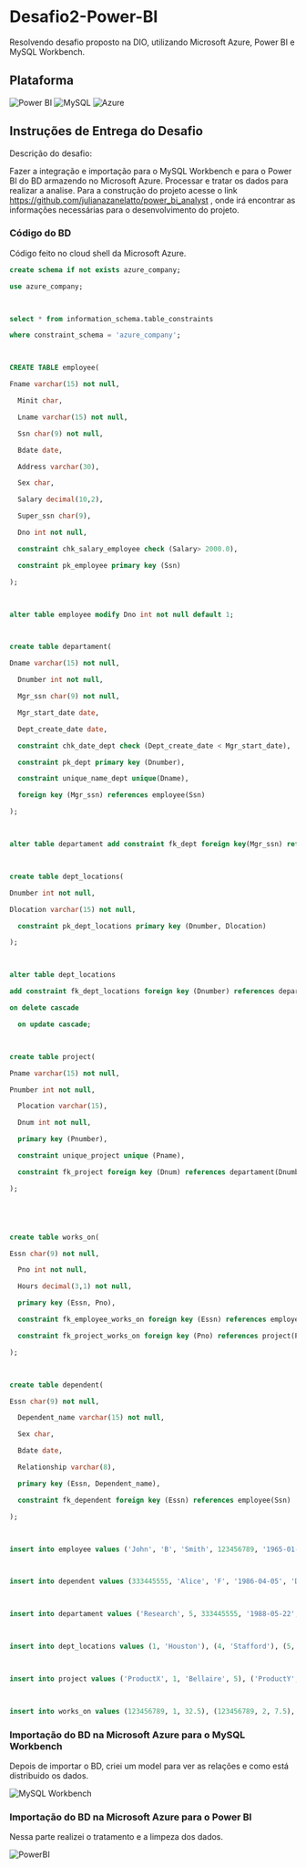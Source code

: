 # Desafio2-Power-BI
Resolvendo desafio proposto na DIO, utilizando Microsoft Azure, Power BI e MySQL Workbench.

## Plataforma
![Power BI](https://img.shields.io/badge/Power%20BI-000?style=for-the-badge&logo=power-bi)
![MySQL](https://img.shields.io/badge/MySQL-000?style=for-the-badge&logo=mysql)
![Azure](https://img.shields.io/badge/Azure-0089D6?style=for-the-badge&logo=microsoft-azure)


## Instruções de Entrega do Desafio

Descrição do desafio:

Fazer a integração e importação para o MySQL Workbench e para o Power BI do BD armazendo no Microsoft Azure. Processar e tratar os dados para realizar a analise.
Para a construção do projeto acesse o link https://github.com/julianazanelatto/power_bi_analyst , onde irá encontrar as informações necessárias para o desenvolvimento do projeto.


### Código do BD

Código feito no cloud shell da Microsoft Azure.

```sql
create schema if not exists azure_company;

use azure_company;



select * from information_schema.table_constraints

where constraint_schema = 'azure_company';



CREATE TABLE employee(

Fname varchar(15) not null,

  Minit char,

  Lname varchar(15) not null,

  Ssn char(9) not null, 

  Bdate date,

  Address varchar(30),

  Sex char,

  Salary decimal(10,2),

  Super_ssn char(9),

  Dno int not null,

  constraint chk_salary_employee check (Salary> 2000.0),

  constraint pk_employee primary key (Ssn)

);



alter table employee modify Dno int not null default 1;



create table departament(

Dname varchar(15) not null,

  Dnumber int not null,

  Mgr_ssn char(9) not null,

  Mgr_start_date date, 

  Dept_create_date date,

  constraint chk_date_dept check (Dept_create_date < Mgr_start_date),

  constraint pk_dept primary key (Dnumber),

  constraint unique_name_dept unique(Dname),

  foreign key (Mgr_ssn) references employee(Ssn)

);



alter table departament add constraint fk_dept foreign key(Mgr_ssn) references employee(Ssn) on update cascade;



create table dept_locations(

Dnumber int not null,

Dlocation varchar(15) not null,

  constraint pk_dept_locations primary key (Dnumber, Dlocation)

);



alter table dept_locations 

add constraint fk_dept_locations foreign key (Dnumber) references departament(Dnumber)

on delete cascade

  on update cascade;



create table project(

Pname varchar(15) not null,

Pnumber int not null,

  Plocation varchar(15),

  Dnum int not null,

  primary key (Pnumber),

  constraint unique_project unique (Pname),

  constraint fk_project foreign key (Dnum) references departament(Dnumber)

);





create table works_on(

Essn char(9) not null,

  Pno int not null,

  Hours decimal(3,1) not null,

  primary key (Essn, Pno),

  constraint fk_employee_works_on foreign key (Essn) references employee(Ssn),

  constraint fk_project_works_on foreign key (Pno) references project(Pnumber)

);



create table dependent(

Essn char(9) not null,

  Dependent_name varchar(15) not null,

  Sex char,

  Bdate date,

  Relationship varchar(8),

  primary key (Essn, Dependent_name),

  constraint fk_dependent foreign key (Essn) references employee(Ssn)

);



insert into employee values ('John', 'B', 'Smith', 123456789, '1965-01-09', '731-Fondren-Houston-TX', 'M', 30000, 333445555, 5), ('Franklin', 'T', 'Wong', 333445555, '1955-12-08', '638-Voss-Houston-TX', 'M', 40000, 888665555, 5), ('Alicia', 'J', 'Zelaya', 999887777, '1968-01-19', '3321-Castle-Spring-TX', 'F', 25000, 987654321, 4), ('Jennifer', 'S', 'Wallace', 987654321, '1941-06-20', '291-Berry-Bellaire-TX', 'F', 43000, 888665555, 4), ('Ramesh', 'K', 'Narayan', 666884444, '1962-09-15', '975-Fire-Oak-Humble-TX', 'M', 38000, 333445555, 5), ('Joyce', 'A', 'English', 453453453, '1972-07-31', '5631-Rice-Houston-TX', 'F', 25000, 333445555, 5), ('Ahmad', 'V', 'Jabbar', 987987987, '1969-03-29', '980-Dallas-Houston-TX', 'M', 25000, 987654321, 4), ('James', 'E', 'Borg', 888665555, '1937-11-10', '450-Stone-Houston-TX', 'M', 55000, NULL, 1);



insert into dependent values (333445555, 'Alice', 'F', '1986-04-05', 'Daughter'), (333445555, 'Theodore', 'M', '1983-10-25', 'Son'), (333445555, 'Joy', 'F', '1958-05-03', 'Spouse'), (987654321, 'Abner', 'M', '1942-02-28', 'Spouse'), (123456789, 'Michael', 'M', '1988-01-04', 'Son'), (123456789, 'Alice', 'F', '1988-12-30', 'Daughter'), (123456789, 'Elizabeth', 'F', '1967-05-05', 'Spouse');



insert into departament values ('Research', 5, 333445555, '1988-05-22','1986-05-22'), ('Administration', 4, 987654321, '1995-01-01','1994-01-01'), ('Headquarters', 1, 888665555,'1981-06-19','1980-06-19');



insert into dept_locations values (1, 'Houston'), (4, 'Stafford'), (5, 'Bellaire'), (5, 'Sugarland'), (5, 'Houston');



insert into project values ('ProductX', 1, 'Bellaire', 5), ('ProductY', 2, 'Sugarland', 5), ('ProductZ', 3, 'Houston', 5), ('Computerization', 10, 'Stafford', 4), ('Reorganization', 20, 'Houston', 1), ('Newbenefits', 30, 'Stafford', 4);



insert into works_on values (123456789, 1, 32.5), (123456789, 2, 7.5), (666884444, 3, 40.0), (453453453, 1, 20.0), (453453453, 2, 20.0), (333445555, 2, 10.0), (333445555, 3, 10.0), (333445555, 10, 10.0), (333445555, 20, 10.0), (999887777, 30, 30.0), (999887777, 10, 10.0), (987987987, 10, 35.0), (987987987, 30, 5.0), (987654321, 30, 20.0), (987654321, 20, 15.0), (888665555, 20, 0.0);
```


### Importação do BD na Microsoft Azure para o MySQL Workbench

Depois de importar o BD, criei um model para ver as relações e como está distribuido os dados.


![MySQL Workbench](https://github.com/lucasfukuta/Desafio2-Power-BI/blob/main/MySQL%20trat.png)

### Importação do BD na Microsoft Azure para o Power BI

Nessa parte realizei o tratamento e a limpeza dos dados. 


![PowerBI](https://github.com/lucasfukuta/Desafio2-Power-BI/blob/main/PowerBI%20trat.png)










